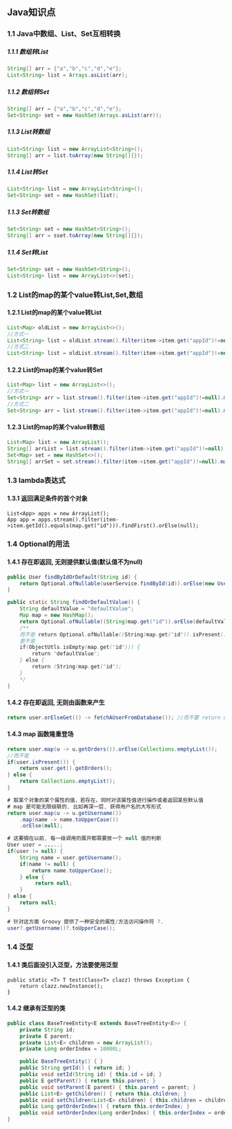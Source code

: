 ## Java知识点
### 1.1 Java中数组、List、Set互相转换
##### 1.1.1 数组转List
```java
String[] arr = {"a","b","c","d","e"};
List<String> list = Arrays.asList(arr);
```
##### 1.1.2 数组转Set
```java
String[] arr = {"a","b","c","d","e"};
Set<String> set = new HashSet(Arrays.asList(arr));
```
##### 1.1.3 List转数组
```java
List<String> list = new ArrayList<String>();
String[] arr = list.toArray(new String[]{});
```
##### 1.1.4 List转Set
```java
List<String> list = new ArrayList<String>();
Set<String> set = new HashSet(list);
```
##### 1.1.3 Set转数组
```java
Set<String> set = new HashSet<String>();
String[] arr = sset.toArray(new String[]{});
```
##### 1.1.4 Set转List
```java
Set<String> set = new HashSet<String>();
List<String> list = new ArrayList<>(set);
```

### 1.2 List<Map>的map的某个value转List,Set,数组
#### 1.2.1 List<Map>的map的某个value转List
```java
List<Map> oldList = new ArrayList<>();
//方式一
List<String> list = oldList.stream().filter(item->item.get("appId")!=null).map(item->item.get("appId").toString()).collect(Collectors.toList());
//方式二
List<String> list = oldList.stream().filter(item->item.get("appId")!=null).map(item->(String)item.get("appId")).collect(Collectors.toList());
```
#### 1.2.2 List<Map>的map的某个value转Set
```java
List<Map> list = new ArrayList<>();
//方式一
Set<String> arr = list.stream().filter(item->item.get("appId")!=null).map(item->item.get("appId").toString()).collect(Collectors.toSet());
//方式二
Set<String> arr = list.stream().filter(item->item.get("appId")!=null).map(item->(String)item.get("appId")).collect(Collectors.toSet());
```
#### 1.2.3 List<Map>的map的某个value转数组
```java
List<Map> list = new ArrayList();
String[] arrList = list.stream().filter(item->item.get("appId")!=null).map(item->item.get("appId").toString()).toArray(String[]::new);
Set<Map> set = new HashSet<>();
String[] arrSet = set.stream().filter(item->item.get("appId")!=null).map(item->item.get("appId").toString()).toArray(String[]::new);
```

### 1.3 lambda表达式
#### 1.3.1 返回满足条件的首个对象
```
List<App> apps = new ArrayList();
App app = apps.stream().filter(item->item.getId().equals(map.get("id"))).findFirst().orElse(null);
```
### 1.4 Optional的用法
#### 1.4.1 存在即返回, 无则提供默认值(默认值不为null)
```java
public User findByIdOrDefault(String id) {
    return Optional.ofNullable(userService.findById(id)).orElse(new User("id", "username"));
}
```
```java
public static String findOrDefaultValue() {
    String defaultValue = "defaultValue";
    Map map = new HashMap();
    return Optional.ofNullable((String)map.get("id")).orElse(defaultValue);
    /**
    而不是 return Optional.ofNullable((String)map.get("id")).isPresent() ? (String)map.get("id") : "defaultValue";
    更不是 
    if(ObjectUtls.isEmpty(map.get("id"))) {
        return "defaultValue";
    } else {
        return (String)map.get("id");
    }
    */
}
```
#### 1.4.2 存在即返回, 无则由函数来产生
```java
return user.orElseGet(() -> fetchAUserFromDatabase()); //而不要 return user.isPresent() ? user: fetchAUserFromDatabase();
```
#### 1.4.3 map 函数隆重登场
```java
return user.map(u -> u.getOrders()).orElse(Collections.emptyList());
//而不是 
if(user.isPresent()) {
    return user.get().getOrders();
} else {
    return Collections.emptyList();
}
```
```java
# 取某个对象的某个属性的值，若存在，同时对该属性值进行操作或者返回某些默认值
# map 是可能无限级联的, 比如再深一层, 获得用户名的大写形式
return user.map(u -> u.getUsername())
    .map(name -> name.toUpperCase())
    .orElse(null);

# 这要搁在以前, 每一级调用的展开都需要放一个 null 值的判断
User user = .....;
if(user != null) {
    String name = user.getUsername();
    if(name != null) {
        return name.toUpperCase();
    } else {
         return null;
    }
} else {
    return null;
}

# 针对这方面 Groovy 提供了一种安全的属性/方法访问操作符 ?.
user?.getUsername()?.toUpperCase();
```

### 1.4 泛型
#### 1.4.1 类后面没引入泛型，方法要使用泛型
```
public static <T> T test(Class<T> clazz) throws Exception {
    return clazz.newInstance();
}
```
#### 1.4.2 继承有泛型的类
```java
public class BaseTreeEntity<E extends BaseTreeEntity<E>> {
    private String id;
    private E parent;
    private List<E> children = new ArrayList();
    private Long orderIndex = 10000L;

    public BaseTreeEntity() { }
    public String getId() { return id; }
    public void setId(String id) { this.id = id; }
    public E getParent() { return this.parent; }
    public void setParent(E parent) { this.parent = parent; }
    public List<E> getChildren() { return this.children; }
    public void setChildren(List<E> children) { this.children = children; }
    public Long getOrderIndex() { return this.orderIndex; }
    public void setOrderIndex(Long orderIndex) { this.orderIndex = orderIndex; }
}
```

